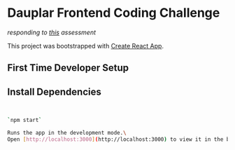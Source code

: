 # Dauplar Frontend Coding Challenge

_responding to [this](https://github.com/Daupler/coding-challenge) assessment_


This project was bootstrapped with [Create React App](https://github.com/facebook/create-react-app).

## First Time Developer Setup

## Install Dependencies 
```bash


`npm start`

Runs the app in the development mode.\
Open [http://localhost:3000](http://localhost:3000) to view it in the browser.